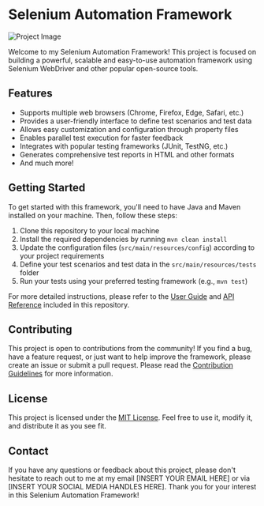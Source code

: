 # Selenium Automation Framework

![Project Image](https://upload.wikimedia.org/wikipedia/commons/9/9f/Selenium_logo.svg)

Welcome to my Selenium Automation Framework! This project is focused on building a powerful, scalable and easy-to-use automation framework using Selenium WebDriver and other popular open-source tools.

## Features

- Supports multiple web browsers (Chrome, Firefox, Edge, Safari, etc.)
- Provides a user-friendly interface to define test scenarios and test data
- Allows easy customization and configuration through property files
- Enables parallel test execution for faster feedback
- Integrates with popular testing frameworks (JUnit, TestNG, etc.)
- Generates comprehensive test reports in HTML and other formats
- And much more!

## Getting Started

To get started with this framework, you'll need to have Java and Maven installed on your machine. Then, follow these steps:

1. Clone this repository to your local machine
2. Install the required dependencies by running `mvn clean install`
3. Update the configuration files (`src/main/resources/config`) according to your project requirements
4. Define your test scenarios and test data in the `src/main/resources/tests` folder
5. Run your tests using your preferred testing framework (e.g., `mvn test`)

For more detailed instructions, please refer to the [User Guide](docs/user-guide.md) and [API Reference](docs/api-reference.md) included in this repository.

## Contributing

This project is open to contributions from the community! If you find a bug, have a feature request, or just want to help improve the framework, please create an issue or submit a pull request. Please read the [Contribution Guidelines](CONTRIBUTING.md) for more information.

## License

This project is licensed under the [MIT License](LICENSE). Feel free to use it, modify it, and distribute it as you see fit.

## Contact

If you have any questions or feedback about this project, please don't hesitate to reach out to me at my email [INSERT YOUR EMAIL HERE] or via [INSERT YOUR SOCIAL MEDIA HANDLES HERE]. Thank you for your interest in this Selenium Automation Framework!
